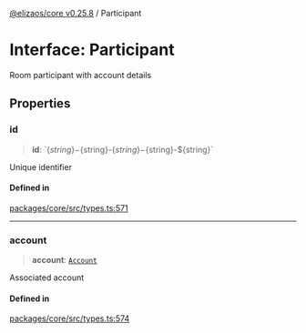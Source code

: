 [@elizaos/core v0.25.8](../index.md) / Participant

# Interface: Participant

Room participant with account details

## Properties

### id

> **id**: \`$\{string\}-$\{string\}-$\{string\}-$\{string\}-$\{string\}\`

Unique identifier

#### Defined in

[packages/core/src/types.ts:571](https://github.com/elizaOS/eliza/blob/main/packages/core/src/types.ts#L571)

***

### account

> **account**: [`Account`](Account.md)

Associated account

#### Defined in

[packages/core/src/types.ts:574](https://github.com/elizaOS/eliza/blob/main/packages/core/src/types.ts#L574)
